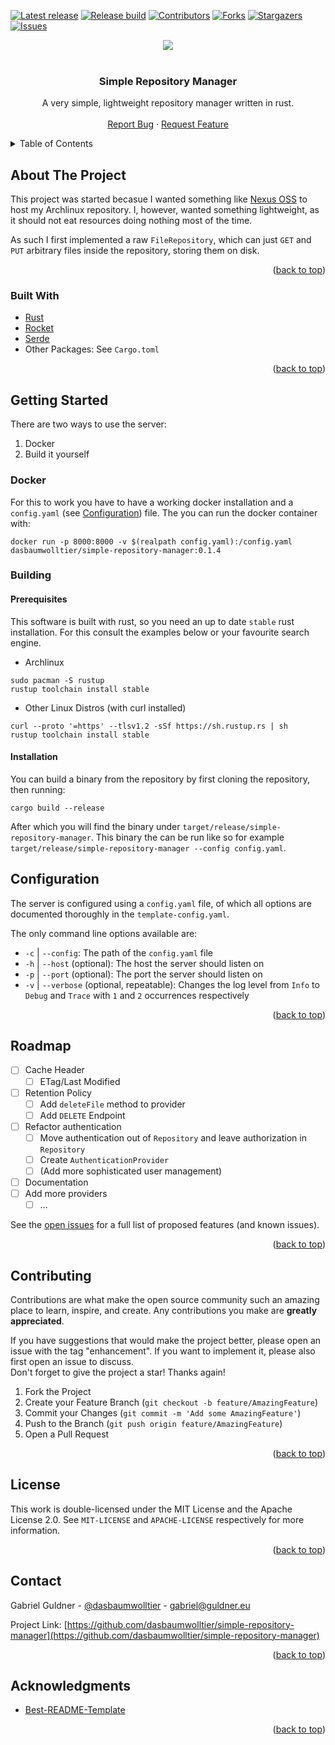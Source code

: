 <div id="top"></div>
<!--
*** Thanks for checking out the Best-README-Template. If you have a suggestion
*** that would make this better, please fork the repo and create a pull request
*** or simply open an issue with the tag "enhancement".
*** Don't forget to give the project a star!
*** Thanks again! Now go create something AMAZING! :D
-->



<!-- PROJECT SHIELDS -->
<!--
*** I'm using markdown "reference style" links for readability.
*** Reference links are enclosed in brackets [ ] instead of parentheses ( ).
*** See the bottom of this document for the declaration of the reference variables
*** for contributors-url, forks-url, etc. This is an optional, concise syntax you may use.
*** https://www.markdownguide.org/basic-syntax/#reference-style-links
-->

[![Latest release][release-shield]][release-url]
[![Release build][build-shield]][build-url]
[![Contributors][contributors-shield]][contributors-url]
[![Forks][forks-shield]][forks-url]
[![Stargazers][stars-shield]][stars-url]
[![Issues][issues-shield]][issues-url]

<div align="center">
  <a href="https://linkedin.com/in/gabriel-guldner">
  <img src="https://img.shields.io/badge/-LinkedIn-black.svg?style=social&logo=linkedin&colorB=555" />
  </a>
</div>

<!-- PROJECT LOGO -->
<br />
<div align="center">
<h3 align="center">Simple Repository Manager</h3>

  <p align="center">
    A very simple, lightweight repository manager written in rust.
    <br />
    <br />
    <a href="https://github.com/dasbaumwolltier/simple-repository-manager/issues">Report Bug</a>
    ·
    <a href="https://github.com/dasbaumwolltier/simple-repository-manager/issues">Request Feature</a>
  </p>
</div>



<!-- TABLE OF CONTENTS -->
<details>
  <summary>Table of Contents</summary>
  <ol>
    <li>
      <a href="#about-the-project">About The Project</a>
      <ul>
        <li><a href="#built-with">Built With</a></li>
      </ul>
    </li>
    <li>
      <a href="#getting-started">Getting Started</a>
      <ul>
        <li><a href="#docker">Docker</a></li>
        <li><a href="#building">Building</a></li>
        <ul>
          <li><a href="#prerequisites">Prerequisites</a></li>
          <li><a href="#installation">Installation</a></li>
        </ul>
      </ul>
    </li>
    <li><a href="#usage">Configuration</a></li>
    <li><a href="#roadmap">Roadmap</a></li>
    <li><a href="#contributing">Contributing</a></li>
    <li><a href="#license">License</a></li>
    <li><a href="#contact">Contact</a></li>
    <li><a href="#acknowledgments">Acknowledgments</a></li>
  </ol>
</details>



<!-- ABOUT THE PROJECT -->
## About The Project

This project was started becasue I wanted something like [Nexus OSS](https://github.com/sonatype/nexus-public) to host my Archlinux repository. I, however, wanted something lightweight, as it should not eat resources doing nothing most of the time.

As such I first implemented a raw `FileRepository`, which can just `GET` and `PUT` arbitrary files inside the repository, storing them on disk. 

<p align="right">(<a href="#top">back to top</a>)</p>



### Built With

* [Rust](https://www.rust-lang.org/)
* [Rocket](https://rocket.rs/)
* [Serde](https://serde.rs/)
* Other Packages: See `Cargo.toml`

<p align="right">(<a href="#top">back to top</a>)</p>

<!-- GETTING STARTED -->
## Getting Started

There are two ways to use the server:
1. Docker
2. Build it yourself

### Docker

For this to work you have to have a working docker installation and a `config.yaml` (see [Configuration](#Configuration)) file. The you can run the docker container with:
```shell
docker run -p 8000:8000 -v $(realpath config.yaml):/config.yaml dasbaumwolltier/simple-repository-manager:0.1.4
```

### Building
#### Prerequisites

This software is built with rust, so you need an up to date `stable` rust installation. For this consult the examples below or your favourite search engine.

* Archlinux
```shell
sudo pacman -S rustup
rustup toolchain install stable
```
* Other Linux Distros (with curl installed)
```shell
curl --proto '=https' --tlsv1.2 -sSf https://sh.rustup.rs | sh
rustup toolchain install stable
```

#### Installation

You can build a binary from the repository by first cloning the repository, then running:

```shell
cargo build --release
```

After which you will find the binary under `target/release/simple-repository-manager`. This binary the can be run like so for example `target/release/simple-repository-manager --config config.yaml`.

<!-- USAGE EXAMPLES -->
## Configuration

The server is configured using a `config.yaml` file, of which all options are documented thoroughly in the `template-config.yaml`.

The only command line options available are:
* `-c` | `--config`: The path of the `config.yaml` file
* `-h` | `--host` (optional): The host the server should listen on
* `-p` | `--port` (optional): The port the server should listen on
* `-v` | `--verbose` (optional, repeatable): Changes the log level from `Info` to `Debug` and `Trace` with `1` and `2` occurrences respectively

<p align="right">(<a href="#top">back to top</a>)</p>

<!-- ROADMAP -->
## Roadmap

- [ ] Cache Header 
  - [ ] ETag/Last Modified
- [ ] Retention Policy
  - [ ] Add `deleteFile` method to provider
  - [ ] Add `DELETE` Endpoint
- [ ] Refactor authentication
  - [ ] Move authentication out of `Repository` and leave authorization in `Repository`
  - [ ] Create `AuthenticationProvider`
  - [ ] (Add more sophisticated user management)
- [ ] Documentation
- [ ] Add more providers
  - [ ] ...

See the [open issues](https://github.com/dasbaumwolltier/simple-repository-manager/issues) for a full list of proposed features (and known issues).

<p align="right">(<a href="#top">back to top</a>)</p>



<!-- CONTRIBUTING -->
## Contributing

Contributions are what make the open source community such an amazing place to learn, inspire, and create. Any contributions you make are **greatly appreciated**.

If you have suggestions that would make the project better, please open an issue with the tag "enhancement". If you want to implement it, please also first open an issue to discuss.  
Don't forget to give the project a star! Thanks again!

1. Fork the Project
2. Create your Feature Branch (`git checkout -b feature/AmazingFeature`)
3. Commit your Changes (`git commit -m 'Add some AmazingFeature'`)
4. Push to the Branch (`git push origin feature/AmazingFeature`)
5. Open a Pull Request

<p align="right">(<a href="#top">back to top</a>)</p>

<!-- LICENSE -->
## License

This work is double-licensed under the MIT License and the Apache License 2.0. See `MIT-LICENSE` and `APACHE-LICENSE` respectively for more information.

<p align="right">(<a href="#top">back to top</a>)</p>

<!-- CONTACT -->
## Contact

Gabriel Guldner - [@dasbaumwolltier](https://github.com/dasbaumwolltier) - gabriel@guldner.eu

Project Link: [https://github.com/dasbaumwolltier/simple-repository-manager](https://github.com/dasbaumwolltier/simple-repository-manager)

<p align="right">(<a href="#top">back to top</a>)</p>



<!-- ACKNOWLEDGMENTS -->
## Acknowledgments

* [Best-README-Template](https://github.com/othneildrew/Best-README-Template)

<p align="right">(<a href="#top">back to top</a>)</p>



<!-- MARKDOWN LINKS & IMAGES -->
<!-- https://www.markdownguide.org/basic-syntax/#reference-style-links -->
[build-shield]: https://img.shields.io/drone/build/Mirrors/simple-repository-manager?server=https%3A%2F%2Fdrone.guldner.eu
[build-url]: https://drone.guldner.eu/Mirrors/simple-repository-manager
[release-shield]: https://img.shields.io/github/v/release/:user/:repo?display_name=tag&sort=semver
[release-url]: https://github.com/dasbaumwolltier/simple-repository-manager/releases
[contributors-shield]: https://img.shields.io/github/contributors/dasbaumwolltier/simple-repository-manager.svg?style=flat
[contributors-url]: https://github.com/dasbaumwolltier/simple-repository-manager/graphs/contributors
[forks-shield]: https://img.shields.io/github/forks/dasbaumwolltier/simple-repository-manager.svg?style=flat
[forks-url]: https://github.com/dasbaumwolltier/simple-repository-manager/network/members
[stars-shield]: https://img.shields.io/github/stars/dasbaumwolltier/simple-repository-manager.svg?style=flat
[stars-url]: https://github.com/dasbaumwolltier/simple-repository-manager/stargazers
[issues-shield]: https://img.shields.io/github/issues/dasbaumwolltier/simple-repository-manager.svg?style=flat
[issues-url]: https://github.com/dasbaumwolltier/simple-repository-manager/issues
[license-shield]: https://img.shields.io/github/license/dasbaumwolltier/simple-repository-manager.svg?style=flat
[license-url]: https://github.com/dasbaumwolltier/simple-repository-manager/blob/master/LICENSE.txt
[linkedin-shield]: https://img.shields.io/badge/-LinkedIn-black.svg?style=social&logo=linkedin&colorB=555
[linkedin-url]: https://linkedin.com/in/gabriel-guldner
[product-screenshot]: images/screenshot.pnge

